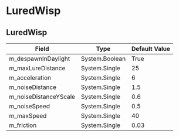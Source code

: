 # LuredWisp

## LuredWisp

|Field|Type|Default Value|
|-----|----|-------------|
|m_despawnInDaylight|System.Boolean|True|
|m_maxLureDistance|System.Single|25|
|m_acceleration|System.Single|6|
|m_noiseDistance|System.Single|1.5|
|m_noiseDistanceYScale|System.Single|0.6|
|m_noiseSpeed|System.Single|0.5|
|m_maxSpeed|System.Single|40|
|m_friction|System.Single|0.03|

